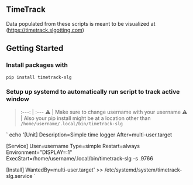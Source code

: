 ## TimeTrack

Data populated from these scripts is meant to be visualized at (<https://timetrack.slgotting.com>)


## Getting Started

### Install packages with

`pip install timetrack-slg`


### Setup up systemd to automatically run script to track active window

> :---: | :---
> :warning: | Make sure to change username with your username
> :warning: | Also your pip install might be at a location other than `/home/username/.local/bin/timetrack-slg`

`
echo '[Unit]
Description=Simple time logger
After=multi-user.target

[Service]
User=username
Type=simple
Restart=always
Environment="DISPLAY=:1"
ExecStart=/home/username/.local/bin/timetrack-slg -s .9766

[Install]
WantedBy=multi-user.target' >> /etc/systemd/system/timetrack-slg.service
`

